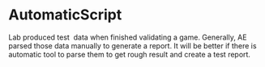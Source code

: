 # AutomaticScript
 Lab produced test  data when finished validating a game. Generally, AE parsed those data manually to generate a report. It will be better if there is automatic tool to parse them to get rough result and create a test report. 
